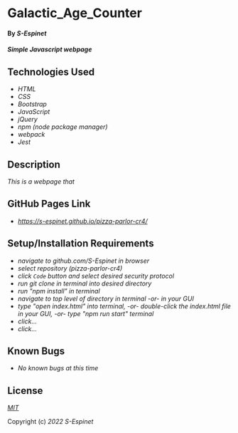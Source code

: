 # Galactic\_Age\_Counter

#### By _**S-Espinet**_

#### _Simple Javascript webpage_ 

## Technologies Used

* _HTML_
* _CSS_
* _Bootstrap_
* _JavaScript_
* _jQuery_
* _npm (node package manager)_
* _webpack_
* _Jest_


## Description

_This is a webpage that_

## GitHub Pages Link

* _https://s-espinet.github.io/pizza-parlor-cr4/_

## Setup/Installation Requirements

* _navigate to github.com/S-Espinet in browser_
* _select repository (pizza-parlor-cr4)_
* _click `Code` button and select desired security protocol_
* _run git clone in terminal into desired directory_
* _run "npm install" in terminal_
* _navigate to top level of directory in terminal -or- in your GUI_
* _type "open index.html" into terminal, -or- double-click the index.html file in your GUI, -or- type "npm run start" terminal_
* _click..._
* _click..._

## Known Bugs

* _No known bugs at this time_

## License

_[MIT](https://en.wikipedia.org/wiki/MIT_License)_

Copyright (c) _2022_ _S-Espinet_